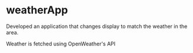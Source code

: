 # weatherApp
Developed an application that changes display to match the weather in the area.

Weather is fetched using OpenWeather's API



